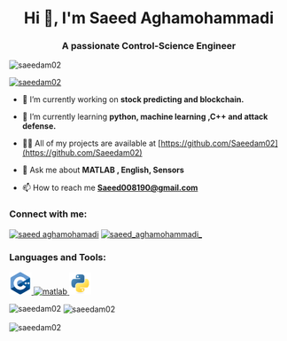 <h1 align="center">Hi 👋, I'm Saeed Aghamohammadi</h1>
<h3 align="center">A passionate Control-Science Engineer</h3>

<p align="left"> <img src="https://komarev.com/ghpvc/?username=saeedam02&label=Profile%20views&color=0e75b6&style=flat" alt="saeedam02" /> </p>

<p align="left"> <a href="https://github.com/ryo-ma/github-profile-trophy"><img src="https://github-profile-trophy.vercel.app/?username=saeedam02" alt="saeedam02" /></a> </p>

- 🔭 I’m currently working on **stock predicting and blockchain.**

- 🌱 I’m currently learning **python, machine learning ,C++ and attack defense.**

- 👨‍💻 All of my projects are available at [https://github.com/Saeedam02](https://github.com/Saeedam02)

- 💬 Ask me about **MATLAB , English, Sensors**

- 📫 How to reach me **Saeed008190@gmail.com**

<h3 align="left">Connect with me:</h3>
<p align="left">
<a href="https://linkedin.com/in/saeed aghamohamadi" target="blank"><img align="center" src="https://raw.githubusercontent.com/rahuldkjain/github-profile-readme-generator/master/src/images/icons/Social/linked-in-alt.svg" alt="saeed aghamohamadi" height="30" width="40" /></a>
<a href="https://instagram.com/saeed_aghamohammadi_" target="blank"><img align="center" src="https://raw.githubusercontent.com/rahuldkjain/github-profile-readme-generator/master/src/images/icons/Social/instagram.svg" alt="saeed_aghamohammadi_" height="30" width="40" /></a>
</p>

<h3 align="left">Languages and Tools:</h3>
<p align="left"> <a href="https://www.w3schools.com/cpp/" target="_blank" rel="noreferrer"> <img src="https://raw.githubusercontent.com/devicons/devicon/master/icons/cplusplus/cplusplus-original.svg" alt="cplusplus" width="40" height="40"/> </a> <a href="https://www.mathworks.com/" target="_blank" rel="noreferrer"> <img src="https://upload.wikimedia.org/wikipedia/commons/2/21/Matlab_Logo.png" alt="matlab" width="40" height="40"/> </a> <a href="https://www.python.org" target="_blank" rel="noreferrer"> <img src="https://raw.githubusercontent.com/devicons/devicon/master/icons/python/python-original.svg" alt="python" width="40" height="40"/> </a> </p>

<p><img align="left" src="https://github-readme-stats.vercel.app/api/top-langs?username=saeedam02&show_icons=true&locale=en&layout=compact" alt="saeedam02" /></p>

<p>&nbsp;<img align="center" src="https://github-readme-stats.vercel.app/api?username=saeedam02&show_icons=true&locale=en" alt="saeedam02" /></p>

<p><img align="center" src="https://github-readme-streak-stats.herokuapp.com/?user=saeedam02&" alt="saeedam02" /></p>
